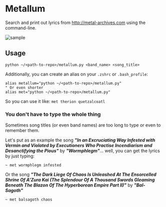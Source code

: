 # Metallum

Search and print out lyrics from http://metal-archives.com using the command-line.

![sample](https://raw.githubusercontent.com/noeldelgado/metallum/master/img/UrutianO2X.gif)

## Usage

```
python ~/<path-to-repo>/metallum.py <band_name> <song_title>
```

Additionally, you can create an alias on your `.zshrc` or `.bash_profile`:

```
alias metallum="python ~/<path-to-repo>/metallum.py"
" Or even shorter
alias met="python ~/<path-to-repo>/metallum.py"
```

So you can use it like: `met therion quetzalcoatl`

### You don't have to type the whole thing

Sometimes song titles (or even band names) are too long to type or even to remember them.

Let's put as an example the song ***"In an Excruciating Way Infested with Vermin and Violated by Executioners Who Practise Incendiarism and Desanctifying the Pious"*** by ***"Wormphlegm"***... well, you can get the lyrics by just typing:

`~ met wormphlegm infested`

Or the song ***"The Dark Liege Of Chaos Is Unleashed At The Ensorcelled Shrine Of A'Zura Kai (The Splendour Of A Thousand Swords Gleaming Beneath The Blazon Of The Hyperborean Empire Part II)"*** by ***"Bal-Sagoth"***

`~ met balsagoth chaos`
